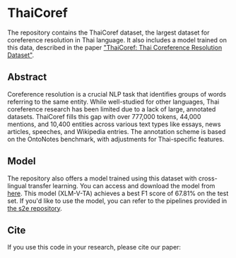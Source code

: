 # ThaiCoref
The repository contains the ThaiCoref dataset, the largest dataset for coreference resolution in Thai language. It also includes a model trained on this data, described in the paper  ["ThaiCoref: Thai Coreference Resolution Dataset"](https://pages.github.com/).

## Abstract 
Coreference resolution is a crucial NLP task that identifies groups of words referring to the same entity. While well-studied for other languages, Thai coreference research has been limited due to a lack of large, annotated datasets. ThaiCoref fills this gap with over 777,000 tokens, 44,000 mentions, and 10,400 entities across various text types like essays, news articles, speeches, and Wikipedia entries. The annotation scheme is based on the OntoNotes benchmark, with adjustments for Thai-specific features.

## Model
The repository also offers a model trained using this dataset with cross-lingual transfer learning. You can access and download the model from [here](https://drive.google.com/drive/folders/1-4IqEsqlXTlj6AFY64XEsIBJ93Vks2rp?usp=sharing). This model (XLM-V-TA) achieves a best F1 score of 67.81% on the test set. If you'd like to use the model, you can refer to the pipelines provided in [the s2e repository](https://github.com/yuvalkirstain/s2e-coref).

## Cite
If you use this code in your research, please cite our paper:
